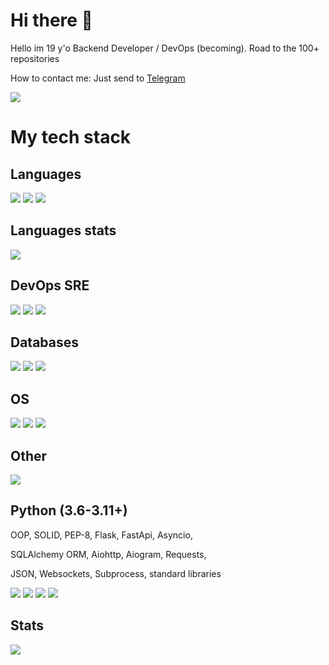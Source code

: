 <!--
**Vlad2030/Vlad2030** is a ✨ _special_ ✨ repository because its `README.md` (this file) appears on your GitHub profile.

Here are some ideas to get you started:

- 🔭 I’m currently working on ...
- 🌱 I’m currently learning ...
- 👯 I’m looking to collaborate on ...
- 🤔 I’m looking for help with ...
- 💬 Ask me about ...
- 📫 How to reach me: ...
- 😄 Pronouns: ...
- ⚡ Fun fact: ...
-->

<!-- from https://simpleicons.org/ and https://github.com/simple-icons/simple-icons/blob/develop/slugs.md -->

# Hi there 👋
Hello im 19 y'o Backend Developer / DevOps (becoming).
Road to the 100+ repositories

How to contact me: Just send to [Telegram](https://t.me/delovoy_hui)

![](https://komarev.com/ghpvc/?username=vlad2030&color=blueviolet)

# My tech stack

## Languages
![](https://img.shields.io/badge/Python-316192?style=for-the-badge&logo=python&logoColor=white&color=3776AB)
![](https://img.shields.io/badge/GNU%20Bash-316192?style=for-the-badge&logo=gnubash&logoColor=white&color=4EAA25)
![](https://img.shields.io/badge/HCL-316192?style=for-the-badge&logo=terraform&logoColor=white&color=7B42BC)
<!-- HTML is not a lang ![](https://img.shields.io/badge/HTML5-316192?style=for-the-badge&logo=html5&logoColor=white&color=E34F26) -->
<!-- CSS is not a lang ![](https://img.shields.io/badge/CSS3-316192?style=for-the-badge&logo=css3&logoColor=white&color=1572B6) -->
<!-- when i get old ![](https://img.shields.io/badge/C-316192?style=for-the-badge&logo=c&logoColor=black&color=A8B9CC) -->
<!-- later ![](https://img.shields.io/badge/Go-316192?style=for-the-badge&logo=go&logoColor=white&color=00ADD8) -->
<!-- bruh im noob ![](https://img.shields.io/badge/Csharp-316192?style=for-the-badge&logo=csharp&logoColor=white&color=239120) -->


## Languages stats
<!-- Languages stats -->
![](https://github-readme-stats.vercel.app/api/top-langs/?username=Vlad2030&langs_count=10)


## DevOps SRE
<!-- DevOps -->
![](https://img.shields.io/badge/Docker-316192?style=for-the-badge&logo=docker&logoColor=white&color=2496ED)
![](https://img.shields.io/badge/Kubernetes-316192?style=for-the-badge&logo=kubernetes&logoColor=white&color=326CE5)
![](https://img.shields.io/badge/Terraform-316192?style=for-the-badge&logo=terraform&logoColor=white&color=7B42BC)
<!-- later ![](https://img.shields.io/badge/Ansible-316192?style=for-the-badge&logo=ansible&logoColor=white&color=EE0000) -->


## Databases
<!-- Databases -->
![](https://img.shields.io/badge/MySQL-316192?style=for-the-badge&logo=mysql&logoColor=white&color=4479A1)
![](https://img.shields.io/badge/PostgreSQL-316192?style=for-the-badge&logo=postgresql&logoColor=white&color=4169E1)
![](https://img.shields.io/badge/MongoDB-316192?style=for-the-badge&logo=mongodb&logoColor=white&color=47A248)


## OS
<!-- OS -->
![](https://img.shields.io/badge/Linux-316192?style=for-the-badge&logo=linux&logoColor=black&color=FCC624)
![](https://img.shields.io/badge/Debian-316192?style=for-the-badge&logo=debian&logoColor=white&color=A81D33)
![](https://img.shields.io/badge/Ubuntu-316192?style=for-the-badge&logo=ubuntu&logoColor=white&color=E95420)


## Other
<!-- something -->
![](https://img.shields.io/badge/code-316192?style=for-the-badge&logo=visualstudiocode&logoColor=white&color=007ACC)


## Python (3.6-3.11+)
OOP, SOLID, PEP-8, Flask, FastApi, Asyncio,

SQLAlchemy ORM, Aiohttp, Aiogram, Requests,

JSON, Websockets, Subprocess, standard libraries
<!-- Python -->
![](https://img.shields.io/badge/fastapi-316192?style=for-the-badge&logo=fastapi&logoColor=white&color=009688)
![](https://img.shields.io/badge/Flask-316192?style=for-the-badge&logo=flask&logoColor=white&color=000000)
![](https://img.shields.io/badge/AIOHTTP-316192?style=for-the-badge&logo=aiohttp&logoColor=white&color=2C5BB4)
![](https://img.shields.io/badge/JSON-316192?style=for-the-badge&logo=json&logoColor=white&color=000000)


## Stats
![](https://github-readme-stats.vercel.app/api?username=Vlad2030&show_icons=true&theme=transparent)

<!--![Metrics](https://metrics.lecoq.io/Vlad2030?template=classic&languages=1&isocalendar=1&lines=1&base=header%2C%20activity%2C%20community%2C%20repositories%2C%20metadata&base.indepth=false&base.hireable=false&base.skip=false&isocalendar=false&isocalendar.duration=half-year&languages=false&languages.limit=8&languages.threshold=0%25&languages.other=false&languages.colors=github&languages.sections=most-used&languages.indepth=false&languages.analysis.timeout=15&languages.analysis.timeout.repositories=7.5&languages.categories=markup%2C%20programming&languages.recent.categories=markup%2C%20programming&languages.recent.load=300&languages.recent.days=14&lines=false&lines.sections=base&lines.repositories.limit=4&lines.history.limit=1&config.timezone=Europe%2FMoscow)-->
